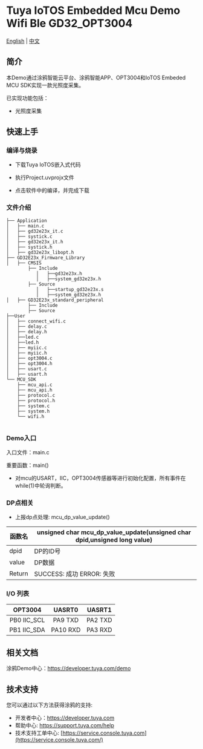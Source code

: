 # Tuya IoTOS Embedded Mcu Demo Wifi Ble GD32_OPT3004

[English](./README.md) | [中文](./README_zh.md)

## 简介 

本Demo通过涂鸦智能云平台、涂鸦智能APP、OPT3004和IoTOS Embeded MCU SDK实现一款光照度采集。

已实现功能包括：

+ 光照度采集

  



## 快速上手 

### 编译与烧录
+ 下载Tuya IoTOS嵌入式代码

+ 执行Project.uvprojx文件

+ 点击软件中的编译，并完成下载


### 文件介绍 

```
├── Application
│   ├── main.c
│   ├── gd32e23x_it.c
│   ├── systick.c
│   ├── gd32e23x_it.h
│   ├── systick.h
│   ├── gd32e23x_libopt.h
├── GD32E23x_Firmware_Library
│   ├── CMSIS
        ├── Include
           │   ├──gd32e23x.h
           │   ├──system_gd32e23x.h
        ├── Source
           │   ├──startup_gd32e23x.s
           │   ├──system_gd32e23x.h        
│   ├── GD32E23x_standard_peripheral
        ├── Include
        ├── Source
├──User
│   ├── connect_wifi.c
│   ├── delay.c
│   ├── delay.h
│   ├──led.c
│   ├──led.h
│   ├── myiic.c
│   ├── myiic.h
│   ├── opt3004.c
│   ├── opt3004.h
│   ├── usart.c
│   ├── usart.h
└── MCU_SDK
    ├── mcu_api.c
    ├── mcu_api.h
    ├── protocol.c
    ├── protocol.h
    ├── system.c
    ├── system.h
    └── wifi.h
    
```



### Demo入口

入口文件：main.c

重要函数：main()

+ 对mcu的USART，IIC，OPT3004传感器等进行初始化配置，所有事件在while(1)中轮询判断。




### DP点相关

+ 上报dp点处理: mcu_dp_value_update()

| 函数名 | unsigned char mcu_dp_value_update(unsigned char dpid,unsigned long value) |
| ------ | ------------------------------------------------------------ |
| dpid   | DP的ID号                                                     |
| value  | DP数据                                                       |
| Return | SUCCESS: 成功  ERROR: 失败                                   |



### I/O 列表 

|   OPT3004   |  UASRT0  | UASRT1  |
| :---------: | :------: | :-----: |
| PB0 IIC_SCL | PA9 TXD  | PA2 TXD |
| PB1 IIC_SDA | PA10 RXD | PA3 RXD |

## 相关文档

涂鸦Demo中心：https://developer.tuya.com/demo



## 技术支持

您可以通过以下方法获得涂鸦的支持:

- 开发者中心：https://developer.tuya.com
- 帮助中心: https://support.tuya.com/help
- 技术支持工单中心: [https://service.console.tuya.com](https://service.console.tuya.com/) 

